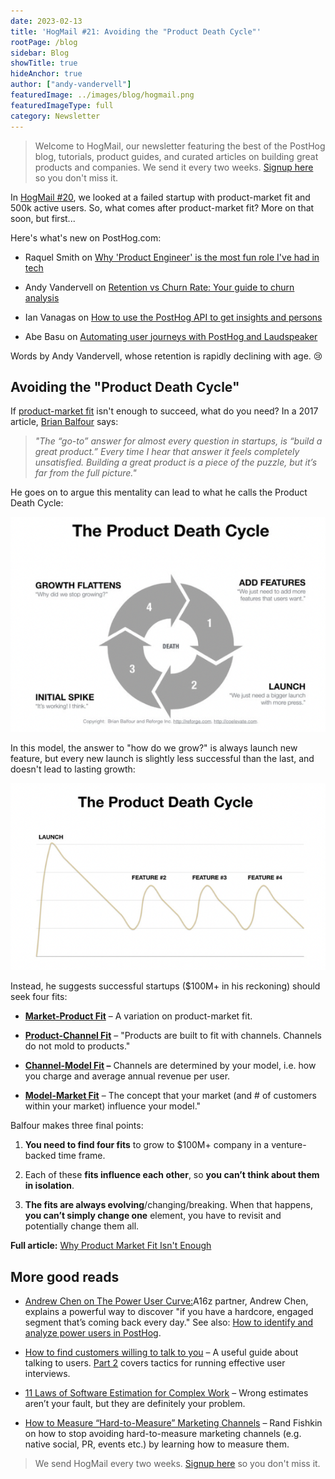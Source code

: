 ```yaml
---
date: 2023-02-13
title: 'HogMail #21: Avoiding the "Product Death Cycle"'
rootPage: /blog
sidebar: Blog
showTitle: true
hideAnchor: true
author: ["andy-vandervell"]
featuredImage: ../images/blog/hogmail.png
featuredImageType: full
category: Newsletter
---
```


> Welcome to HogMail, our newsletter featuring the best of the PostHog blog, tutorials, product guides, and curated articles on building great products and companies. We send it every two weeks. [Signup here](https://newsletter.posthog.com/subscribe) so you don't miss it.

In [HogMail #20](https://posthog.com/blog/hogmail-20), we looked at a failed startup with product-market fit and 500k active users. So, what comes after product-market fit? More on that soon, but first...  
  
Here's what's new on PostHog.com:

*   Raquel Smith on [Why 'Product Engineer' is the most fun role I've had in tech](https://posthog.com/blog/why-product-engineering-is-so-fun)  
    
*   Andy Vandervell on [Retention vs Churn Rate: Your guide to churn analysis](https://posthog.com/blog/customer-churn-analysis-guide)  
    
*   Ian Vanagas on [How to use the PostHog API to get insights and persons](https://posthog.com/tutorials/api-get-insights-persons)  
    
*   Abe Basu on [Automating user journeys with PostHog and Laudspeaker](https://posthog.com/tutorials/laudspeaker-posthog)

Words by Andy Vandervell, whose retention is rapidly declining with age. 😢  

## Avoiding the "Product Death Cycle"
  
If [product-market fit](/blog/product-market-fit-game) isn't enough to succeed, what do you need? In a 2017 article, [Brian Balfour](https://www.linkedin.com/in/bbalfour/) says:

 > _"The “go-to” answer for almost every question in startups, is “build a great product.” Every time I hear that answer it feels completely unsatisfied. Building a great product is a piece of the puzzle, but it’s far from the full picture."_

He goes on to argue this mentality can lead to what he calls the Product Death Cycle:

![product death cycle](../images/blog/hogmail/death-cycle.png)
  
In this model, the answer to "how do we grow?" is always launch new feature, but every new launch is slightly less successful than the last, and doesn't lead to lasting growth:  

![product death cycle](../images/blog/hogmail/death-cycle-1.png)
  
Instead, he suggests successful startups ($100M+ in his reckoning) should seek four fits:

*   [**Market-Product Fit**](https://brianbalfour.com/essays/market-product-fit) – A variation on product-market fit.  

*   [**Product-Channel Fit**](https://brianbalfour.com/essays/product-channel-fit-for-growth) – "Products are built to fit with channels. Channels do not mold to products."  

*   **[Channel-Model Fit](https://brianbalfour.com/essays/channel-model-fit-for-user-acquisition) –** Channels are determined by your model, i.e. how you charge and average annual revenue per user.
  
*   **[Model-Market Fit](https://brianbalfour.com/essays/model-market-fit-threshold-for-growth)** – The concept that your market (and # of customers within your market) influence your model."

Balfour makes three final points:

1.  **You need to find four fits** to grow to $100M+ company in a venture-backed time frame.

2.  Each of these **fits influence each other**, so **you can’t think about them in isolation**.  
    
3.  **The fits are always evolving**/changing/breaking. When that happens, **you can’t simply change one** element, you have to revisit and potentially change them all.

**Full article:** [Why Product Market Fit Isn't Enough](https://brianbalfour.com/essays/product-market-fit-isnt-enough)
  
## More good reads

* [Andrew Chen on The Power User Curve:](https://andrewchen.com/power-user-curve/)A16z partner, Andrew Chen, explains a powerful way to discover "if you have a hardcore, engaged segment that’s coming back every day." See also: [How to identify and analyze power users in PostHog](https://posthog.com/tutorials/power-users).  

* [How to find customers willing to talk to you](https://franciscoraio.substack.com/p/a-detailed-execution-plan-for-building) – A useful guide about talking to users. [Part 2](https://franciscoraio.substack.com/p/detailed-execution-for-building-products-22-11-19) covers tactics for running effective user interviews.  

* [11 Laws of Software Estimation for Complex Work](https://mdalmijn.com/p/11-laws-of-software-estimation-for-complex-work) – Wrong estimates aren’t your fault, but they are definitely your problem.  

* [How to Measure “Hard-to-Measure” Marketing Channels](https://sparktoro.com/blog/how-to-measure-hard-to-measure-marketing-channels/) – Rand Fishkin on how to stop avoiding hard-to-measure marketing channels (e.g. native social, PR, events etc.) by learning how to measure them.

> We send HogMail every two weeks. [Signup here](https://newsletter.posthog.com/subscribe) so you don't miss it.